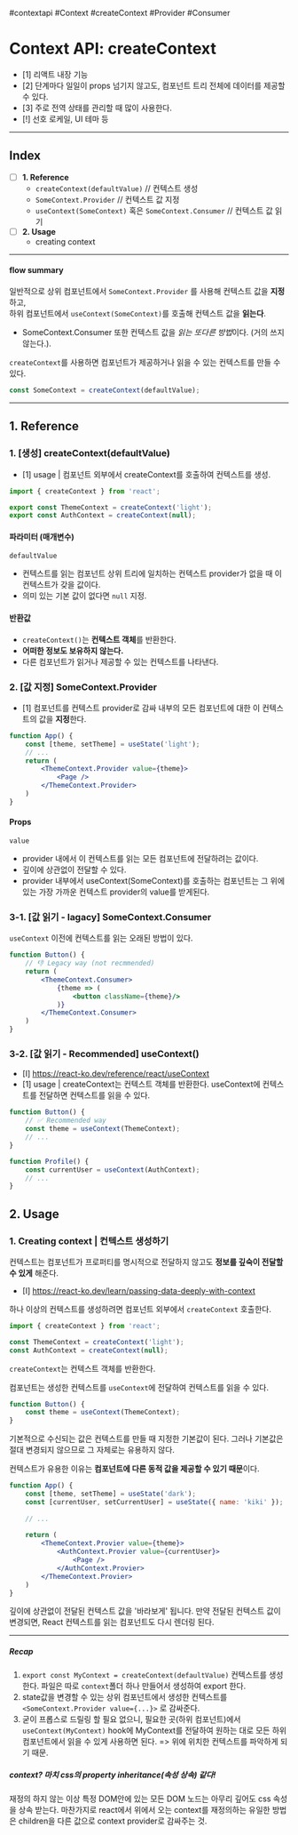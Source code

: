 #contextapi #Context #createContext #Provider #Consumer

# Context API: createContext

- [1] 리액트 내장 기능
- [2] 단계마다 일일이 props 넘기지 않고도, 컴포넌트 트리 전체에 데이터를 제공할 수 있다.
- [3] 주로 전역 상태를 관리할 때 많이 사용한다.  
- [!] 선호 로케일, UI 테마 등


---
## Index
* [ ] **1. Reference**
	* `createContext(defaultValue)` // 컨텍스트 생성
	* `SomeContext.Provider` // 컨텍스트 값 지정
	* `useContext(SomeContext)` 혹은 `SomeContext.Consumer` // 컨텍스트 값 읽기
* [ ] **2. Usage**
	* creating context

---
#### flow summary
일반적으로 상위 컴포넌트에서 `SomeContext.Provider` 를 사용해 컨텍스트 값을 **지정**하고,  
하위 컴포넌트에서 `useContext(SomeContext)`를 호출해 컨텍스트 값을 **읽는다**.  
- SomeContext.Consumer 또한 컨텍스트 값을 *읽는 또다른 방법*이다. (거의 쓰지 않는다.). 

`createContext`를 사용하면 컴포넌트가 제공하거나 읽을 수 있는 컨텍스트를 만들 수 있다.
```jsx
const SomeContext = createContext(defaultValue);
```



---



## 1. Reference
### 1. [생성] createContext(defaultValue)
- [1] usage | 컴포넌트 외부에서 createContext를 호출하여 컨텍스트를 생성.
```jsx
import { createContext } from 'react';

export const ThemeContext = createContext('light');
export const AuthContext = createContext(null);
```

#### 파라미터 (매개변수)
`defaultValue`

* 컨텍스트를 읽는 컴포넌트 상위 트리에 일치하는 컨텍스트 provider가 없을 때 이 컨텍스트가 갖을 값이다.   
* 의미 있는 기본 값이 없다면 `null` 지정.  

#### 반환값
* `createContext()`는 **컨텍스트 객체**를 반환한다.
* **어떠한 정보도 보유하지 않는다.** 
* 다른 컴포넌트가 읽거나 제공할 수 있는 컨텍스트를 나타낸다.


### 2. [값 지정] SomeContext.Provider
- [1] 컴포넌트를 컨텍스트 provider로 감싸 내부의 모든 컴포넌트에 대한 이 컨텍스트의 값을 **지정**한다.
```jsx
function App() {
	const [theme, setTheme] = useState('light');
	// ...
	return (
		<ThemeContext.Provider value={theme}>
			<Page />
		</ThemeContext.Provider>
	)
}
```

#### Props
`value`

* provider 내에서 이 컨텍스트를 읽는 모든 컴포넌트에 전달하려는 값이다.  
* 깊이에 상관없이 전달할 수 있다.   
* provider 내부에서 useContext(SomeContext)를 호출하는 컴포넌트는 그 위에 있는 가장 가까운 컨텍스트 provider의 value를 받게된다.  



### 3-1. [값 읽기 - lagacy] SomeContext.Consumer
`useContext` 이전에 컨텍스트를 읽는 오래된 방법이 있다.
```jsx
function Button() {
	// 👎 Legacy way (not recmmended)
	return (
		<ThemeContext.Consumer>
			{theme => (
				<button className={theme}/>
			)}
		</ThemeContext.Consumer>
	)
}
```

### 3-2. [값 읽기 - Recommended]  useContext()
- [I] https://react-ko.dev/reference/react/useContext
- [1] usage | createContext는 컨텍스트 객체를 반환한다.  useContext에 컨텍스트를 전달하면 컨텍스트를 읽을 수 있다.
```jsx
function Button() {
	// ✅ Recommended way
	const theme = useContext(ThemeContext);
	// ...
}

function Profile() {
	const currentUser = useContext(AuthContext);
	// ...
}
```




## 2. Usage
### 1. Creating context | 컨텍스트 생성하기
컨텍스트는 컴포넌트가 프로퍼티를 명시적으로 전달하지 않고도 **정보를 깊숙이 전달할 수 있게** 해준다.
- [I] https://react-ko.dev/learn/passing-data-deeply-with-context

하나 이상의 컨텍스트를 생성하려면 컴포넌트 외부에서 `createContext` 호출한다.
```jsx
import { createContext } from 'react';

const ThemeContext = createContext('light');
const AuthContext = createContext(null);
```
`createContext`는 컨텍스트 객체를 반환한다. 

컴포넌트는 생성한 컨텍스트를 `useContext`에 전달하여 컨텍스트를 읽을 수 있다.
```jsx
function Button() {
	const theme = useContext(ThemeContext);
}
```
기본적으로 수신되는 값은 컨텍스트를 만들 때 지정한 기본값이 된다. 
그러나 기본값은 절대 변경되지 않으므로 그 자체로는 유용하지 않다.

컨텍스트가 유용한 이유는 **컴포넌트에 다른 동적 값을 제공할 수 있기 때문**이다.
```jsx
function App() {
	const [theme, setTheme] = useState('dark');
	const [currentUser, setCurrentUser] = useState({ name: 'kiki' });
	
	// ...
	
	return (
		<ThemeContext.Provier value={theme}>
			<AuthContext.Provier value={currentUser}>
				<Page />
			</AuthContext.Provier>
		</ThemeContext.Provier>
	)
}
```
깊이에 상관없이 전달된 컨텍스트 값을 '바라보게' 됩니다.
만약 전달된 컨텍스트 값이 변경되면, React 컨텍스트를 읽는 컴포넌트도 다시 렌더링 된다.



---

##### Recap
1. `export const MyContext = createContext(defaultValue)` 컨텍스트를 생성한다. 파일은 따로 `context`폴더 하나 만들어서 생성하여 export 한다.
2. state값을 변경할 수 있는 상위 컴포넌트에서 생성한 컨텍스트를 `<SomeContext.Provider value={...}>` 로 감싸준다.
3. 굳이 프롭스로 드릴링 할 필요 없으니, 필요한 곳(하위 컴포넌트)에서 `useContext(MyContext)` hook에 MyContext를 전달하여 원하는 대로 모든 하위 컴포넌트에서 읽을 수 있게 사용하면 된다. 
	=> 위에 위치한 컨텍스트를 파악하게 되기 때문.

##### context? 마치 css의 property inheritance(속성 상속) 같다!
재정의 하지 않는 이상 특정 DOM안에 있는 모든 DOM 노드는 아무리 깊어도 css 속성을 상속 받는다.
마찬가지로 react에서 위에서 오는 context를 재정의하는 유일한 방법은 children을 다른 값으로 context provider로 감싸주는 것.
